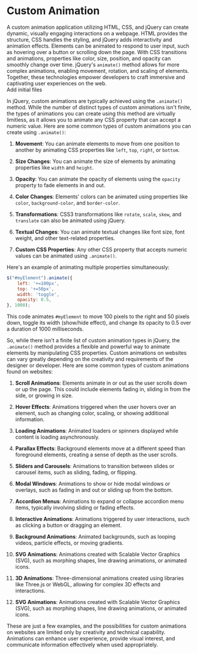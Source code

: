 # Custom Animation
A custom animation application utilizing HTML, CSS, and jQuery can create dynamic, visually engaging interactions on a webpage. HTML provides the structure, CSS handles the styling, and jQuery adds interactivity and animation effects. Elements can be animated to respond to user input, such as hovering over a button or scrolling down the page. With CSS transitions and animations, properties like color, size, position, and opacity can smoothly change over time. jQuery's `animate()` method allows for more complex animations, enabling movement, rotation, and scaling of elements. Together, these technologies empower developers to craft immersive and captivating user experiences on the web.
<br>
Add initial files


















In jQuery, custom animations are typically achieved using the `.animate()` method. While the number of distinct types of custom animations isn't finite, the types of animations you can create using this method are virtually limitless, as it allows you to animate any CSS property that can accept a numeric value. Here are some common types of custom animations you can create using `.animate()`:

1. **Movement**: You can animate elements to move from one position to another by animating CSS properties like `left`, `top`, `right`, or `bottom`.

2. **Size Changes**: You can animate the size of elements by animating properties like `width` and `height`.

3. **Opacity**: You can animate the opacity of elements using the `opacity` property to fade elements in and out.

4. **Color Changes**: Elements' colors can be animated using properties like `color`, `background-color`, and `border-color`.

5. **Transformations**: CSS3 transformations like `rotate`, `scale`, `skew`, and `translate` can also be animated using jQuery.

6. **Textual Changes**: You can animate textual changes like font size, font weight, and other text-related properties.

7. **Custom CSS Properties**: Any other CSS property that accepts numeric values can be animated using `.animate()`.

Here's an example of animating multiple properties simultaneously:

```javascript
$("#myElement").animate({
    left: '+=100px',
    top: '+=50px',
    width: 'toggle',
    opacity: 0.5,
}, 1000);
```

This code animates `#myElement` to move 100 pixels to the right and 50 pixels down, toggle its width (show/hide effect), and change its opacity to 0.5 over a duration of 1000 milliseconds.

So, while there isn't a finite list of custom animation types in jQuery, the `.animate()` method provides a flexible and powerful way to animate elements by manipulating CSS properties.
Custom animations on websites can vary greatly depending on the creativity and requirements of the designer or developer. Here are some common types of custom animations found on websites:

1. **Scroll Animations**: Elements animate in or out as the user scrolls down or up the page. This could include elements fading in, sliding in from the side, or growing in size.

2. **Hover Effects**: Animations triggered when the user hovers over an element, such as changing color, scaling, or showing additional information.

3. **Loading Animations**: Animated loaders or spinners displayed while content is loading asynchronously.

4. **Parallax Effects**: Background elements move at a different speed than foreground elements, creating a sense of depth as the user scrolls.

5. **Sliders and Carousels**: Animations to transition between slides or carousel items, such as sliding, fading, or flipping.

6. **Modal Windows**: Animations to show or hide modal windows or overlays, such as fading in and out or sliding up from the bottom.

7. **Accordion Menus**: Animations to expand or collapse accordion menu items, typically involving sliding or fading effects.

8. **Interactive Animations**: Animations triggered by user interactions, such as clicking a button or dragging an element.

9. **Background Animations**: Animated backgrounds, such as looping videos, particle effects, or moving gradients.

10. **SVG Animations**: Animations created with Scalable Vector Graphics (SVG), such as morphing shapes, line drawing animations, or animated icons.

11. **3D Animations**: Three-dimensional animations created using libraries like Three.js or WebGL, allowing for complex 3D effects and interactions.

12. **SVG Animations**: Animations created with Scalable Vector Graphics (SVG), such as morphing shapes, line drawing animations, or animated icons.

These are just a few examples, and the possibilities for custom animations on websites are limited only by creativity and technical capability. Animations can enhance user experience, provide visual interest, and communicate information effectively when used appropriately.
